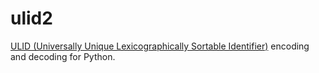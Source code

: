 ulid2
=====

[ULID (Universally Unique Lexicographically Sortable Identifier)][ulid] encoding and
decoding for Python.

[ulid]: https://github.com/alizain/ulid
[mdi]: https://github.com/mdipierro/ulid
